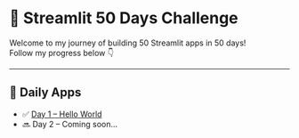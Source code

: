 # 🚀 Streamlit 50 Days Challenge

Welcome to my journey of building 50 Streamlit apps in 50 days!  
Follow my progress below 👇

---

## 📅 Daily Apps

- ✅ [Day 1 – Hello World](./Day1_HelloWorld/)
- 🔜 Day 2 – Coming soon...
